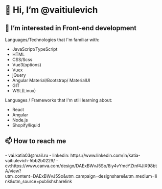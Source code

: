 <h1>👋 Hi, I’m @vaitiulevich </h1>
<h2>👀 I’m interested in Front-end development </h2>

Languages/Technologies that I'm familiar with:
<ul>
<li>JavaScript/TypeScript</li>
<li>HTML</li>
<li>CSS/Scss</li>
<li>Vue3(options)</li>
<li>Vuex</li>
<li>jQuery</li>
<li>Angular Material/Bootstrap/ MaterialUI</li>
<li>GIT</li>
<li>WSL(Linux)</li>
</ul>
Languages / Frameworks that I'm still learning about:
<ul>
<li>React</li>
<li>Angular</li>
<li>Node.js</li>
<li>Shopify/liquid</li> 
 </ul>

<h2>📫 How to reach me </h2>
- vai.katia03@mail.ru
- linkedin: https://www.linkedin.com/in/katia-vaitiulevich-5bb2b0229/
- cv:https://www.canva.com/design/DAExBWvJ5So/8iy4vYmcYZtnf4JiX98btA/view?utm_content=DAExBWvJ5So&utm_campaign=designshare&utm_medium=link&utm_source=publishsharelink

<!---
vaitiulevich/vaitiulevich is a ✨ special ✨ repository because its `README.md` (this file) appears on your GitHub profile.
You can click the Preview link to take a look at your changes.
--->
